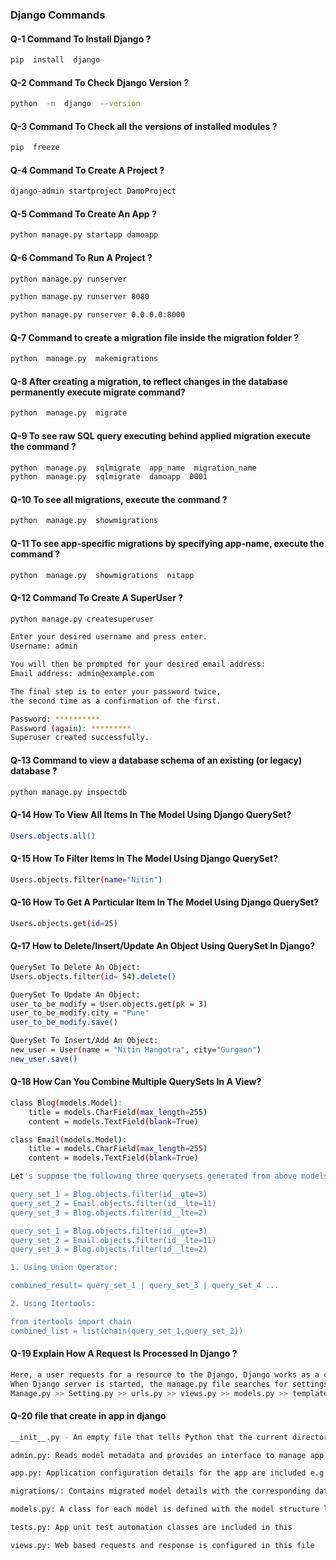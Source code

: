 ### Django Commands 

#### Q-1 Command To Install Django ?

```bash
pip  install  django

```

#### Q-2 Command To Check Django Version ? 

```bash
python  -m  django  --version

```

#### Q-3 Command To Check all the versions of installed modules ? 

```bash
pip  freeze

```

#### Q-4 Command To Create A Project ? 

```bash
django-admin startproject DamoProject

```

#### Q-5 Command To Create An App ? 

```bash
python manage.py startapp damoapp

```

#### Q-6 Command To Run A Project ?

```bash
python manage.py runserver

python manage.py runserver 8080

python manage.py runserver 0.0.0.0:8000

```

#### Q-7 Command to create a migration file inside the migration folder ?

```bash
python  manage.py  makemigrations


```

#### Q-8 After creating a migration, to reflect changes in the database permanently execute migrate command?

```bash
python  manage.py  migrate

```

#### Q-9 To see raw SQL query executing behind applied migration execute the command ? 

```bash
python  manage.py  sqlmigrate  app_name  migration_name
python  manage.py  sqlmigrate  damoapp  0001 


```

#### Q-10 To see all migrations, execute the command ? 

```bash
python  manage.py  showmigrations

```

#### Q-11 To see app-specific migrations by specifying app-name, execute the command ? 

```bash
python  manage.py  showmigrations  nitapp

```

#### Q-12 Command To Create A SuperUser ? 

```bash
python manage.py createsuperuser

Enter your desired username and press enter.
Username: admin

You will then be prompted for your desired email address:
Email address: admin@example.com

The final step is to enter your password twice, 
the second time as a confirmation of the first.

Password: **********
Password (again): *********
Superuser created successfully.

```

#### Q-13 Command to view a database schema of an existing (or legacy) database ? 

```bash
python manage.py inspectdb

```

#### Q-14 How To View All Items In The Model Using Django QuerySet?

```bash
Users.objects.all()

```

#### Q-15 How To Filter Items In The Model Using Django QuerySet?

```bash
Users.objects.filter(name="Nitin")

```

#### Q-16 How To Get A Particular Item In The Model Using Django QuerySet?

```bash
Users.objects.get(id=25)

```

#### Q-17 How to Delete/Insert/Update An Object Using QuerySet In Django?

```bash
QuerySet To Delete An Object:
Users.objects.filter(id= 54).delete()

QuerySet To Update An Object:
user_to_be_modify = User.objects.get(pk = 3)
user_to_be_modify.city = "Pune"
user_to_be_modify.save()

QuerySet To Insert/Add An Object:
new_user = User(name = "Nitin Mangotra", city="Gurgaon")
new_user.save()

```

#### Q-18 How Can You Combine Multiple QuerySets In A View?

```bash
class Blog(models.Model):
    title = models.CharField(max_length=255)
    content = models.TextField(blank=True)

class Email(models.Model):
    title = models.CharField(max_length=255)
    content = models.TextField(blank=True)

Let's suppose the following three querysets generated from above models, that you want to combine.

query_set_1 = Blog.objects.filter(id__gte=3)
query_set_2 = Email.objects.filter(id__lte=11)
query_set_3 = Blog.objects.filter(id__lte=2)

query_set_1 = Blog.objects.filter(id__gte=3)
query_set_2 = Email.objects.filter(id__lte=11)
query_set_3 = Blog.objects.filter(id__lte=2)

1. Using Union Operator:  

combined_result= query_set_1 | query_set_3 | query_set_4 ...

2. Using Itertools:

from itertools import chain 
combined_list = list(chain(query_set_1,query_set_2))

```

#### Q-19 Explain How A Request Is Processed In Django ?

```bash
Here, a user requests for a resource to the Django, Django works as a controller and check to the available resource in URL.
When Django server is started, the manage.py file searches for settings.py file, which contains information of all the applications installed in the project, middleware used, database connections and path to the main urls config.
Manage.py >> Setting.py >> urls.py >> views.py >> models.py >> templates

```

#### Q-20 file that create in app in django

```bash
__init__.py - An empty file that tells Python that the current directory should be considered as a Python package

admin.py: Reads model metadata and provides an interface to manage app content

app.py: Application configuration details for the app are included e.g custom app name.

migrations/: Contains migrated model details with the corresponding database table structure

models.py: A class for each model is defined with the model structure layout

tests.py: App unit test automation classes are included in this

views.py: Web based requests and response is configured in this file

```